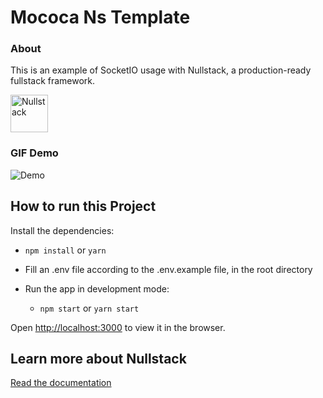 # Mococa Ns Template

### About

This is an example of SocketIO  usage with Nullstack, a production-ready fullstack framework.

<img src='https://raw.githubusercontent.com/nullstack/nullstack/master/nullstack.png' height='60' alt='Nullstack' />


### GIF Demo

![Demo](https://user-images.githubusercontent.com/13316723/195229647-4d709320-e2cc-4b1c-9dcd-5d150466b27b.gif)

## How to run this Project

Install the dependencies:

  - `npm install` or `yarn`

  - Fill an .env file according to the .env.example file, in the root directory

  - Run the app in development mode:

    - `npm start` or `yarn start`

Open [http://localhost:3000](http://localhost:3000) to view it in the browser.

## Learn more about Nullstack

[Read the documentation](https://nullstack.app/documentation)